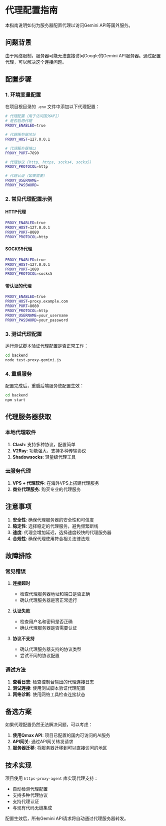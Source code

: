 # 代理配置指南

本指南说明如何为服务器配置代理以访问Gemini API等国外服务。

## 问题背景

由于网络限制，服务器可能无法直接访问Google的Gemini API服务器。通过配置代理，可以解决这个连接问题。

## 配置步骤

### 1. 环境变量配置

在项目根目录的 `.env` 文件中添加以下代理配置：

```bash
# 代理配置（用于访问国外API）
# 是否启用代理
PROXY_ENABLED=true

# 代理服务器地址
PROXY_HOST=127.0.0.1

# 代理服务器端口
PROXY_PORT=7890

# 代理协议 (http, https, socks4, socks5)
PROXY_PROTOCOL=http

# 代理认证（如果需要）
PROXY_USERNAME=
PROXY_PASSWORD=
```

### 2. 常见代理配置示例

#### HTTP代理
```bash
PROXY_ENABLED=true
PROXY_HOST=127.0.0.1
PROXY_PORT=8080
PROXY_PROTOCOL=http
```

#### SOCKS5代理
```bash
PROXY_ENABLED=true
PROXY_HOST=127.0.0.1
PROXY_PORT=1080
PROXY_PROTOCOL=socks5
```

#### 带认证的代理
```bash
PROXY_ENABLED=true
PROXY_HOST=proxy.example.com
PROXY_PORT=8080
PROXY_PROTOCOL=http
PROXY_USERNAME=your_username
PROXY_PASSWORD=your_password
```

### 3. 测试代理配置

运行测试脚本验证代理配置是否正常工作：

```bash
cd backend
node test-proxy-gemini.js
```

### 4. 重启服务

配置完成后，重启后端服务使配置生效：

```bash
cd backend
npm start
```

## 代理服务器获取

### 本地代理软件

1. **Clash**: 支持多种协议，配置简单
2. **V2Ray**: 功能强大，支持多种传输协议
3. **Shadowsocks**: 轻量级代理工具

### 云服务代理

1. **VPS + 代理软件**: 在海外VPS上搭建代理服务
2. **商业代理服务**: 购买专业的代理服务

## 注意事项

1. **安全性**: 确保代理服务器的安全性和可信度
2. **稳定性**: 选择稳定的代理服务，避免频繁断线
3. **速度**: 代理会增加延迟，选择速度较快的代理服务器
4. **合规性**: 确保代理使用符合相关法律法规

## 故障排除

### 常见错误

1. **连接超时**
   - 检查代理服务器地址和端口是否正确
   - 确认代理服务器是否正常运行

2. **认证失败**
   - 检查用户名和密码是否正确
   - 确认代理服务器是否需要认证

3. **协议不支持**
   - 确认代理服务器支持的协议类型
   - 尝试不同的协议配置

### 调试方法

1. **查看日志**: 检查控制台输出的代理连接日志
2. **测试连接**: 使用测试脚本验证代理配置
3. **网络诊断**: 使用网络工具检查连接状态

## 备选方案

如果代理配置仍然无法解决问题，可以考虑：

1. **使用Qmax API**: 项目已配置的国内可访问的AI服务
2. **API网关**: 通过API网关转发请求
3. **服务器迁移**: 将服务器迁移到可以直接访问的地区

## 技术实现

项目使用 `https-proxy-agent` 库实现代理支持：

- 自动检测代理配置
- 支持多种代理协议
- 支持代理认证
- 与现有代码无缝集成

配置生效后，所有Gemini API请求将自动通过代理服务器转发。